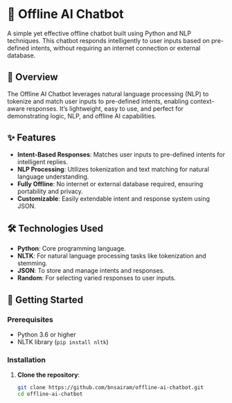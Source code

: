 # 🤖 Offline AI Chatbot

A simple yet effective offline chatbot built using Python and NLP techniques. This chatbot responds intelligently to user inputs based on pre-defined intents, without requiring an internet connection or external database.

## 📘 Overview

The Offline AI Chatbot leverages natural language processing (NLP) to tokenize and match user inputs to pre-defined intents, enabling context-aware responses. It’s lightweight, easy to use, and perfect for demonstrating logic, NLP, and offline AI capabilities.

## ✨ Features

- **Intent-Based Responses**: Matches user inputs to pre-defined intents for intelligent replies.
- **NLP Processing**: Utilizes tokenization and text matching for natural language understanding.
- **Fully Offline**: No internet or external database required, ensuring portability and privacy.
- **Customizable**: Easily extendable intent and response system using JSON.

## 🛠️ Technologies Used

- **Python**: Core programming language.
- **NLTK**: For natural language processing tasks like tokenization and stemming.
- **JSON**: To store and manage intents and responses.
- **Random**: For selecting varied responses to user inputs.

## 🚀 Getting Started

### Prerequisites
- Python 3.6 or higher
- NLTK library (`pip install nltk`)

### Installation
1. **Clone the repository**:
   ```bash
   git clone https://github.com/bnsairam/offline-ai-chatbot.git
   cd offline-ai-chatbot
